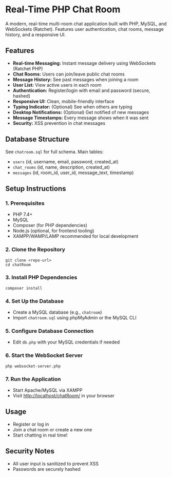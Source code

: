 # Real-Time PHP Chat Room

A modern, real-time multi-room chat application built with PHP, MySQL, and WebSockets (Ratchet). Features user authentication, chat rooms, message history, and a responsive UI.

## Features
- **Real-time Messaging:** Instant message delivery using WebSockets (Ratchet PHP)
- **Chat Rooms:** Users can join/leave public chat rooms
- **Message History:** See past messages when joining a room
- **User List:** View active users in each room
- **Authentication:** Register/login with email and password (secure, hashed)
- **Responsive UI:** Clean, mobile-friendly interface
- **Typing Indicator:** (Optional) See when others are typing
- **Desktop Notifications:** (Optional) Get notified of new messages
- **Message Timestamps:** Every message shows when it was sent
- **Security:** XSS prevention in chat messages

## Database Structure
See `chatroom.sql` for full schema. Main tables:
- `users` (id, username, email, password, created_at)
- `chat_rooms` (id, name, description, created_at)
- `messages` (id, room_id, user_id, message_text, timestamp)

## Setup Instructions

### 1. Prerequisites
- PHP 7.4+
- MySQL
- Composer (for PHP dependencies)
- Node.js (optional, for frontend tooling)
- XAMPP/WAMP/LAMP recommended for local development

### 2. Clone the Repository
```
git clone <repo-url>
cd chatRoom
```

### 3. Install PHP Dependencies
```
composer install
```

### 4. Set Up the Database
- Create a MySQL database (e.g., `chatroom`)
- Import `chatroom.sql` using phpMyAdmin or the MySQL CLI

### 5. Configure Database Connection
- Edit `db.php` with your MySQL credentials if needed

### 6. Start the WebSocket Server
```
php websocket-server.php
```

### 7. Run the Application
- Start Apache/MySQL via XAMPP
- Visit [http://localhost/chatRoom/](http://localhost/chatRoom/) in your browser

## Usage
- Register or log in
- Join a chat room or create a new one
- Start chatting in real time!

## Security Notes
- All user input is sanitized to prevent XSS
- Passwords are securely hashed

